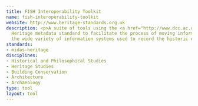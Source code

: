 ```yaml
---
title: FISH Interoperability Toolkit
name: fish-interoperability-toolkit
website: http://www.heritage-standards.org.uk
description: <p>A suite of tools using the <a href="http://www.dcc.ac.uk/resources/metadata-standards/midas-heritage">MIDAS</a>
  Heritage metadata standard to facilitate the process of moving information between
  the wide variety of information systems used to record the historic environment.</p>
standards:
- midas-heritage
disciplines:
- Historical and Philosophical Studies
- Heritage Studies
- Building Conservation
- Architecture
- Archaeology
type: tool
layout: tool
---
```



